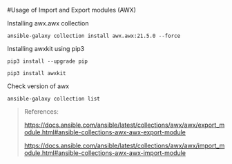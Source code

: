 #Usage of Import and Export modules (AWX)

Installing awx.awx collection
```
ansible-galaxy collection install awx.awx:21.5.0 --force
```

Installing awxkit using pip3
```
pip3 install --upgrade pip
```
```
pip3 install awxkit
```
Check version of awx
```
ansible-galaxy collection list
```

> References: 
> 
> https://docs.ansible.com/ansible/latest/collections/awx/awx/export_module.html#ansible-collections-awx-awx-export-module
> 
> https://docs.ansible.com/ansible/latest/collections/awx/awx/import_module.html#ansible-collections-awx-awx-import-module
